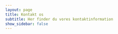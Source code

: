 ```yaml
---
layout: page
title: Kontakt os
subtitle: Her finder du vores kontaktinformation
show_sidebar: false
---
```

